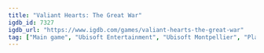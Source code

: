 ```yaml
---
title: "Valiant Hearts: The Great War"
igdb_id: 7327
igdb_url: "https://www.igdb.com/games/valiant-hearts-the-great-war"
tag: ["Main game", "Ubisoft Entertainment", "Ubisoft Montpellier", "Platform", "Puzzle", "Adventure", "Single player", "Side view", "Historical", "Educational", "Warfare"]
---
```

